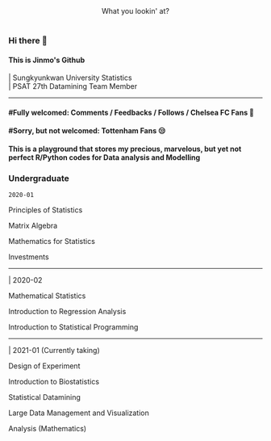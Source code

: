 
<center>What you lookin' at?</center><br>

### Hi there 👋


#### This is Jinmo's Github<br>
| Sungkyunkwan University Statistics<br>
| PSAT 27th Datamining Team Member
___

#### #Fully welcomed: Comments / Feedbacks / Follows / Chelsea FC Fans 💙

#### #Sorry, but not welcomed: Tottenham Fans 😒


**This is a playground that stores my precious, marvelous, but yet not perfect R/Python codes for Data analysis and Modelling**

### Undergraduate

`2020-01`

Principles of Statistics

Matrix Algebra

Mathematics for Statistics

Investments

___

| 2020-02

Mathematical Statistics

Introduction to Regression Analysis

Introduction to Statistical Programming

___


| 2021-01 (Currently taking)

Design of Experiment

Introduction to Biostatistics

Statistical Datamining

Large Data Management and Visualization

Analysis (Mathematics)


<!--
**morcellinus/Morcellinus** is a ✨ _special_ ✨ repository because its `README.md` (this file) appears on your GitHub profile.

Here are some ideas to get you started:

- 🔭 I’m currently working on ...
- 🌱 I’m currently learning ...
- 👯 I’m looking to collaborate on ...
- 🤔 I’m looking for help with ...
- 💬 Ask me about ...
- 📫 How to reach me: ...
- 😄 Pronouns: ...
- ⚡ Fun fact: ...'
- 
I'm currently working on
